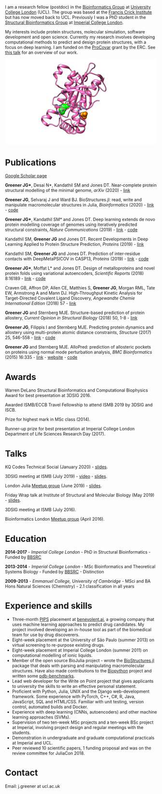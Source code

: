 I am a research fellow (postdoc) in the [Bioinformatics Group](http://bioinf.cs.ucl.ac.uk/introduction) at [University College London](https://www.ucl.ac.uk) (UCL). The group was based at the [Francis Crick Institute](https://www.crick.ac.uk) but has now moved back to UCL. Previously I was a PhD student in the [Structural Bioinformatics Group](http://www.sbg.bio.ic.ac.uk/index.html) at [Imperial College London](https://www.imperial.ac.uk).

My interests include protein structures, molecular simulation, software development and open science. Currently my research involves developing computational methods to predict and design protein structures, with a focus on deep learning. I am funded on the [ProCovar](http://bioinf.cs.ucl.ac.uk/procovar) grant by the ERC. See [this talk](https://www.youtube.com/watch?v=apv5YPM0HqY) for an overview of our work.

![Modulation of adenylate cyclase](images/protein.png)


# Publications

[Google Scholar page](https://scholar.google.co.uk/citations?view_op=list_works&hl=en&user=IG6H3tIAAAAJ)

__Greener JG\*__, Desai N\*, Kandathil SM and Jones DT. Near-complete protein structural modelling of the minimal genome, *arXiv* (2020) - [link](https://arxiv.org/abs/2007.06623)

__Greener JG__, Selvaraj J and Ward BJ. BioStructures.jl: read, write and manipulate macromolecular structures in Julia, *Bioinformatics* (2020) - [link](https://academic.oup.com/bioinformatics/advance-article/doi/10.1093/bioinformatics/btaa502/5837108?guestAccessKey=aec90643-1d43-4521-9883-4a4a669187da) - [code](https://github.com/BioJulia/BioStructures.jl)

__Greener JG\*__, Kandathil SM\* and Jones DT. Deep learning extends de novo protein modelling coverage of genomes using iteratively predicted structural constraints, *Nature Communications* (2019) - [link](https://www.nature.com/articles/s41467-019-11994-0) - [code](https://github.com/psipred/DMPfold)

Kandathil SM, __Greener JG__ and Jones DT. Recent Developments in Deep Learning Applied to Protein Structure Prediction, *Proteins* (2019) - [link](https://onlinelibrary.wiley.com/doi/10.1002/prot.25824)

Kandathil SM, __Greener JG__ and Jones DT. Prediction of inter-residue contacts with DeepMetaPSICOV in CASP13, *Proteins* (2019) - [link](https://onlinelibrary.wiley.com/doi/full/10.1002/prot.25779) - [code](https://github.com/psipred/DeepMetaPSICOV)

__Greener JG\*__, Moffat L\* and Jones DT. Design of metalloproteins and novel protein folds using variational autoencoders, *Scientific Reports* (2018) 8:16189 - [link](https://www.nature.com/articles/s41598-018-34533-1) - [code](https://github.com/psipred/protein-vae)

Craven GB, Affron DP, Allen CE, Matthies S, __Greener JG__, Morgan RML, Tate EW, Armstrong A and Mann DJ. High-Throughput Kinetic Analysis for Target-Directed Covalent Ligand Discovery, *Angewandte Chemie International Edition* (2018) 57 - [link](http://onlinelibrary.wiley.com/doi/10.1002/anie.201711825/full)

__Greener JG__ and Sternberg MJE. Structure-based prediction of protein allostery, *Current Opinion in Structural Biology* (2018) 50, 1-8 - [link](http://www.sciencedirect.com/science/article/pii/S0959440X17301252)

__Greener JG__, Filippis I and Sternberg MJE. Predicting protein dynamics and allostery using multi-protein atomic distance constraints, *Structure* (2017) 25, 546-558 - [link](http://www.cell.com/structure/fulltext/S0969-2126(17)30008-4) - [code](https://github.com/jgreener64/ProteinEnsembles.jl)

__Greener JG__ and Sternberg MJE. AlloPred: prediction of allosteric pockets on proteins using normal mode perturbation analysis, *BMC Bioinformatics* (2015) 16:335 - [link](http://bmcbioinformatics.biomedcentral.com/articles/10.1186/s12859-015-0771-1) - [website](http://www.sbg.bio.ic.ac.uk/allopred/home) - [code](https://github.com/jgreener64/allopred)


# Awards

Warren DeLano Structural Bioinformatics and Computational Biophysics Award for best presentation at 3DSIG 2016.

Awarded ISMB/ECCB Travel Fellowship to attend ISMB 2019 by 3DSIG and ISCB.

Prize for highest mark in MSc class (2014).

Runner-up prize for best presentation at Imperial College London Department of Life Sciences Research Day (2017).


# Talks

KQ Codes Technical Social (January 2020) - [slides](https://docs.google.com/presentation/d/1wWdqTR1Ifls-psjcj-Euv6LY7Z5LWBei7VsiqPlB46E/edit?usp=sharing).

3DSIG meeting at ISMB (July 2019) - [video](https://www.youtube.com/watch?v=apv5YPM0HqY&list=PLmX8XnLr6zeHO2l7Gki56qjGxhhHYljin&index=17) - [slides](https://docs.google.com/presentation/d/1akuaq1QHbCVdxshmrtbJm6xssRZ3PwOYcR0PviU6YWg/edit?usp=sharing).

London Julia [Meetup group](https://www.meetup.com/London-Julia-User-Group/events/262441283) (June 2019) - [slides](https://docs.google.com/presentation/d/13KxvnwR-XFMFyUSth1hsXSoW0Zx5XLzds6fci7RUUDQ/edit?usp=sharing).

Friday Wrap talk at Institute of Structural and Molecular Biology (May 2019) - [slides](https://docs.google.com/presentation/d/1PAagp9hPXTT3ks1iOvFKOyw0TOD_ZyF9dSmvoVVudVg/edit?usp=sharing).

3DSIG meeting at ISMB (July 2016).

Bioinformatics London [Meetup group](https://www.meetup.com/Bioinformatics-London/events/230436340) (April 2016).


# Education

**2014-2017** - *Imperial College London* - PhD in Structural Bioinformatics - Funded by [BBSRC](http://www.imperial.ac.uk/bbsrc-doctoral-training-partnership)

**2013-2014** - *Imperial College London* - MSc Bioinformatics and Theoretical Systems Biology - Funded by [BBSRC](http://www.imperial.ac.uk/bbsrc-doctoral-training-partnership) - Distinction

**2009-2013** - *Emmanuel College, University of Cambridge* - MSci and BA Hons Natural Sciences (Chemistry) - 2.1 classification in all years


# Experience and skills

- Three-month [PIPS](http://www.bbsrc.ac.uk/skills/investing-doctoral-training/pips) placement at [benevolent.ai](http://benevolent.ai), a growing company that uses machine learning approaches to predict drug candidates. My project involved developing an in-house tool as part of the biomedical team for use by drug discoverers.
- Eight-week placement at the University of São Paulo (summer 2013) on virtual screening to re-purpose existing drugs.
- Eight-week placement at Imperial College London (summer 2011) on computational modelling of ionic liquids.
- Member of the open source BioJulia project - wrote the [BioStructures.jl](https://github.com/BioJulia/BioStructures.jl) package that deals with parsing and manipulating macromolecular structures. Have also made contributions to the [Biopython](http://biopython.org) project and written some [pdb-benchmarks](https://github.com/jgreener64/pdb-benchmarks).
- Lead web developer for the Write on Point project that gives applicants to university the skills to write an effective personal statement.
- Proficient with Python, Julia, UNIX and the Django web-development framework. Some experience with PyTorch, C++, C#, R, Java, JavaScript, SQL and HTML/CSS. Familiar with unit testing, version control, automated builds and Docker.
- Experience with deep learning (CNNs, autoencoders) and other machine learning approaches (SVMs).
- Supervision of two ten-week MSc projects and a ten-week BSc project at Imperial, involving project design and regular meetings with the students.
- Demonstration in undergraduate and graduate computational practicals at Imperial and UCL.
- Peer reviewed 10 scientific papers, 1 funding proposal and was on the review committee for JuliaCon 2018.


# Contact

Email: j.greener at ucl.ac.uk
